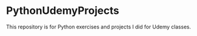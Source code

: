 # PythonUdemyProjects
This repository is for Python exercises and projects I did for Udemy classes.
